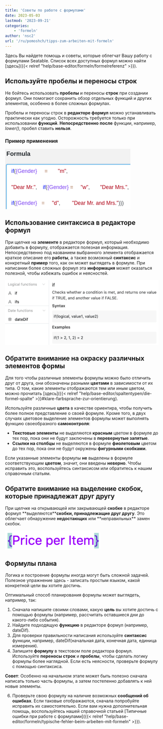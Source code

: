 ```yaml
---
title: 'Советы по работе с формулами'
date: 2023-05-03
lastmod: '2023-09-21'
categories:
    - 'formeln'
author: 'nsc2'
url: '/ru/pomoshch/tipps-zum-arbeiten-mit-formeln'
---
```


Здесь Вы найдете помощь и советы, которые облегчат Вашу работу с формулами Seatable. Список всех доступных формул можно найти [здесь]({{< relref "help/base-editor/formeln/formelreferenz" >}}).

## Используйте пробелы и переносы строк

Не бойтесь использовать **пробелы** и переносы **строк** при создании формул. Они помогают сохранить обзор отдельных функций и других элементов, особенно в более сложных формулах.

Пробелы и переносы строк в **редакторе формул** можно устанавливать практически как угодно. Осторожность требуется только при использовании **функций**. **Непосредственно** **после** функции, например, _lower()_, пробел ставить **нельзя**.

### Пример применения

![Пробелы и переносы строк могут быть установлены практически произвольно в мастере формул. Единственным исключением являются функции.](images/benutzen-Sie-leerzeichen-und-spaltenumbrueche.png)

## Использование синтаксиса в редакторе формул

При щелчке на **элементе** в редакторе формул, который необходимо добавить в формулу, отображается полезная информация. Непосредственно под названием выбранного элемента отображается краткое описание его **работы**, а также возможный **синтаксис** и конкретный **пример** того, как он может выглядеть в формуле. При написании более сложных формул эта **информация** может оказаться полезной, чтобы избежать ошибок и неясностей.

![Информация об элементе в мастере формул](images/Informationen-zu-einem-Element.png)

## Обратите внимание на окраску различных элементов формы

Для того чтобы различные элементы формулы можно было отличить друг от друга, они обозначены разными **цветами** в зависимости от их типа. О том, какие элементы отображаются тем или иным цветом, можно прочитать [здесь]({{< relref "help/base-editor/spaltentypen/die-formel-spalte" >}}#klare-farbsprache-zur-orientierung).

Используйте различные **цвета** в качестве ориентира, чтобы получить более полное представление о своей формуле. Кроме того, в двух случаях цветовое выделение элементов формулы может выполнять функцию своеобразного **самоконтроля**:

- **Текстовые элементы** не выделяются **красным** цветом в формуле до тех пор, пока они не будут заключены в **перевернутые запятые**.
- **Ссылки на столбцы** не выделяются в формуле **фиолетовым** цветом до тех пор, пока они не будут окружены **фигурными скобками**.

Если указанные элементы формулы **не** выделены в формуле соответствующим **цветом**, значит, они введены **неверно**. Чтобы исправить это, воспользуйтесь синтаксисом или обратитесь к нашим справочным статьям.

## Обратите внимание на выделение скобок, которые принадлежат друг другу

При щелчке на открывающей или закрывающей **скобке** в редакторе формул **выделяются\*\***скобки, принадлежащие друг другу**. Это облегчает обнаружение **недостающих** или **неправильных\*\* замен скобок.

![Открывающие и закрывающие скобки всегда выделяются в редакторе формул](images/example-brackets.png)

## Формулы плана

Логика и построение формулы иногда могут быть сложной задачей. Полезное упражнение здесь - записать простым языком, какой конкретной цели вы хотите достичь.

Оптимальный способ планирования формулы может выглядеть, например, так:

1. Сначала напишите своими словами, какую **цель** вы хотите достичь с помощью формулы (например, рассчитать оставшиеся дни до какого-либо события).
2. Найдите подходящую **функцию** в редакторе формул (например, dateDif).
3. Для проверки правильности написания используйте **синтаксис** функции, например, dateDif(начальная дата, конечная дата, единица измерения).
4. Запишите **формулу** в текстовом поле редактора формул. Используйте **переносы строк** и **пробелы**, чтобы сделать логику формулы более наглядной. Если есть неясности, проверьте формулу с помощью синтаксиса.

**Совет**: Особенно на начальном этапе может быть полезно сначала написать только часть формулы, а затем постепенно добавлять к ней новые элементы.

6. Проверьте свою формулу на наличие возможных **сообщений об ошибках**. Если таковые отображаются, сначала попробуйте исправить их самостоятельно. Если вам нужна дополнительная помощь, воспользуйтесь нашей справочной статьей [Типичные ошибки при работе с формулами]({{< relref "help/base-editor/formeln/typische-fehler-beim-arbeiten-mit-formeln" >}}).
